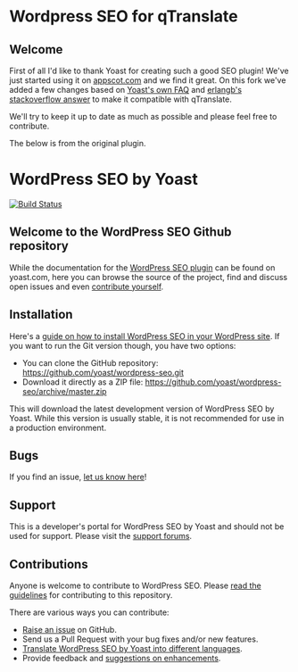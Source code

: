 Wordpress SEO for qTranslate
============================

Welcome
-------
First of all I'd like to thank Yoast for creating such a good SEO plugin! We've just started using it on [appscot.com](http://appscot,com) and we find it great. On this fork we've added a few changes based on [Yoast's own FAQ](http://yoast.com/wordpress/seo/faq/#why-doesnt-the-wordpress-seo-plugin-with-qtranslate) and [erlangb's stackoverflow answer](http://stackoverflow.com/a/20428667/2948043) to make it compatible with qTranslate.

We'll try to keep it up to date as much as possible and please feel free to contribute.

The below is from the original plugin.


WordPress SEO by Yoast
======================

[![Build Status](https://api.travis-ci.org/Yoast/wordpress-seo.png?branch=master)](https://travis-ci.org/Yoast/wordpress-seo)

Welcome to the WordPress SEO Github repository
----------------------------------------------

While the documentation for the [WordPress SEO plugin](http://yoast.com/wordpress/seo/) can be found on yoast.com, here
you can browse the source of the project, find and discuss open issues and even
[contribute yourself](https://github.com/yoast/wordpress-seo/blob/master/CONTRIBUTING.md).

Installation
------------

Here's a [guide on how to install WordPress SEO in your WordPress site](http://yoast.com/wordpress/seo/installation/).
If you want to run the Git version though, you have two options:

* You can clone the GitHub repository: https://github.com/yoast/wordpress-seo.git
* Download it directly as a ZIP file: https://github.com/yoast/wordpress-seo/archive/master.zip

This will download the latest development version of WordPress SEO by Yoast. While this version is usually stable,
it is not recommended for use in a production environment.

Bugs
----
If you find an issue, [let us know here](https://github.com/yoast/wordpress-seo/issues/new)!

Support
-------
This is a developer's portal for WordPress SEO by Yoast and should not be used for support. Please visit the
[support forums](http://wordpress.org/support/plugin/wordpress-seo).

Contributions
-------------
Anyone is welcome to contribute to WordPress SEO. Please
[read the guidelines](https://github.com/yoast/wordpress-seo/blob/master/CONTRIBUTING.md) for contributing to this
repository.

There are various ways you can contribute:

* [Raise an issue](https://github.com/yoast/wordpress-seo/issues) on GitHub.
* Send us a Pull Request with your bug fixes and/or new features.
* [Translate WordPress SEO by Yoast into different languages](http://translate.yoast.com/projects/wordpress-seo/).
* Provide feedback and [suggestions on enhancements](https://github.com/yoast/wordpress-seo/issues?direction=desc&labels=Enhancement&page=1&sort=created&state=open).

